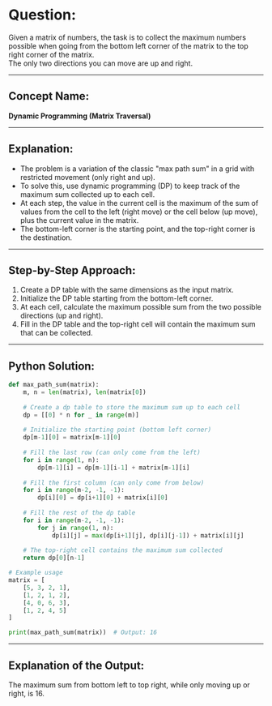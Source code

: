 # **Question:**  
Given a matrix of numbers, the task is to collect the maximum numbers possible when going from the bottom left corner of the matrix to the top right corner of the matrix.  
The only two directions you can move are up and right.

---

## **Concept Name:**  
**Dynamic Programming (Matrix Traversal)**

---

## **Explanation:**  
- The problem is a variation of the classic "max path sum" in a grid with restricted movement (only right and up).
- To solve this, use dynamic programming (DP) to keep track of the maximum sum collected up to each cell.
- At each step, the value in the current cell is the maximum of the sum of values from the cell to the left (right move) or the cell below (up move), plus the current value in the matrix.
- The bottom-left corner is the starting point, and the top-right corner is the destination.

---

## **Step-by-Step Approach:**
1. Create a DP table with the same dimensions as the input matrix.
2. Initialize the DP table starting from the bottom-left corner.
3. At each cell, calculate the maximum possible sum from the two possible directions (up and right).
4. Fill in the DP table and the top-right cell will contain the maximum sum that can be collected.

---

## **Python Solution:**
```python
def max_path_sum(matrix):
    m, n = len(matrix), len(matrix[0])
    
    # Create a dp table to store the maximum sum up to each cell
    dp = [[0] * n for _ in range(m)]
    
    # Initialize the starting point (bottom left corner)
    dp[m-1][0] = matrix[m-1][0]
    
    # Fill the last row (can only come from the left)
    for i in range(1, n):
        dp[m-1][i] = dp[m-1][i-1] + matrix[m-1][i]
    
    # Fill the first column (can only come from below)
    for i in range(m-2, -1, -1):
        dp[i][0] = dp[i+1][0] + matrix[i][0]
    
    # Fill the rest of the dp table
    for i in range(m-2, -1, -1):
        for j in range(1, n):
            dp[i][j] = max(dp[i+1][j], dp[i][j-1]) + matrix[i][j]
    
    # The top-right cell contains the maximum sum collected
    return dp[0][n-1]

# Example usage
matrix = [
    [5, 3, 2, 1],
    [1, 2, 1, 2],
    [4, 0, 6, 3],
    [1, 2, 4, 5]
]

print(max_path_sum(matrix))  # Output: 16

```
----
## **Explanation of the Output:**
The maximum sum from bottom left to top right, while only moving up or right, is 16.
